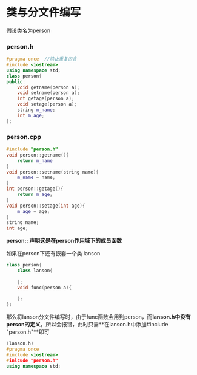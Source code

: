 # 类与分文件编写

假设类名为person

### person.h

```c++
#pragma once  //防止重复包含
#include <iostream>
using namespace std;
class person{
public:
    void getname(person a);
    void setname(person a);
    int getage(person a);
    void setage(person a);
    string m_name;
    int m_age;
};
```

### person.cpp

```c++
#include "person.h"
void person::getname(){
    return m_name
}
void person::setname(string name){
    m_name = name;
}
int person::getage(){
    return m_age;
}
void person::setage(int age){
    m_age = age;
}
string name;
int age;
```

**person::  声明这是在person作用域下的成员函数**

如果在person下还有嵌套一个类 lanson

```c++
class person{
    class lanson{
        
    };
    void func(person a){
        
    };
};
```

那么将lanson分文件编写时，由于func函数会用到person，而**lanson.h中没有person的定义**，所以会报错，此时只需**在lanson.h中添加#include "person.h"**即可

```c++
(lanson.h)
#pragma once
#include <iostream>
#inlcude "person.h"
using namespace std;
```

